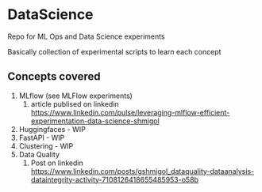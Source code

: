 # DataScience
Repo for ML Ops and Data Science experiments


Basically collection of experimental scripts to learn each concept

## Concepts covered

1. MLflow (see MLFlow experiments)
    1. article publised on linkedin https://www.linkedin.com/pulse/leveraging-mlflow-efficient-experimentation-data-science-shmigol
1. Huggingfaces - WIP
1. FastAPI - WIP
1. Clustering - WIP
1. Data Quality
    1. Post on linkedin https://www.linkedin.com/posts/gshmigol_dataquality-dataanalysis-dataintegrity-activity-7108126418655485953-o58b

